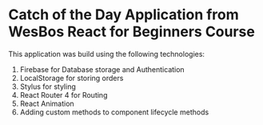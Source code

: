 # Catch of the Day Application from WesBos React for Beginners Course

This application was build using the following technologies:
1. Firebase for Database storage and Authentication
2. LocalStorage for storing orders
3. Stylus for styling
4. React Router 4 for Routing
5. React Animation
6. Adding custom methods to component lifecycle methods
